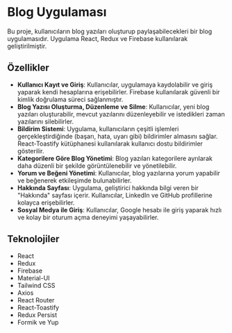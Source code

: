 # Blog Uygulaması

Bu proje, kullanıcıların blog yazıları oluşturup paylaşabilecekleri bir blog uygulamasıdır. Uygulama React, Redux ve Firebase kullanılarak geliştirilmiştir.

## Özellikler

- **Kullanıcı Kayıt ve Giriş**: Kullanıcılar, uygulamaya kaydolabilir ve giriş yaparak kendi hesaplarına erişebilirler. Firebase kullanılarak güvenli bir kimlik doğrulama süreci sağlanmıştır.
- **Blog Yazısı Oluşturma, Düzenleme ve Silme**: Kullanıcılar, yeni blog yazıları oluşturabilir, mevcut yazılarını düzenleyebilir ve istedikleri zaman yazılarını silebilirler.
- **Bildirim Sistemi**: Uygulama, kullanıcıların çeşitli işlemleri gerçekleştirdiğinde (başarı, hata, uyarı gibi) bildirimler almasını sağlar. React-Toastify kütüphanesi kullanılarak kullanıcı dostu bildirimler gösterilir.
- **Kategorilere Göre Blog Yönetimi**: Blog yazıları kategorilere ayrılarak daha düzenli bir şekilde görüntülenebilir ve yönetilebilir.
- **Yorum ve Beğeni Yönetimi**: Kullanıcılar, blog yazılarına yorum yapabilir ve beğenerek etkileşimde bulunabilirler.
- **Hakkında Sayfası**: Uygulama, geliştirici hakkında bilgi veren bir "Hakkında" sayfası içerir. Kullanıcılar, LinkedIn ve GitHub profillerine kolayca erişebilirler.
- **Sosyal Medya ile Giriş**: Kullanıcılar, Google hesabı ile giriş yaparak hızlı ve kolay bir oturum açma deneyimi yaşayabilirler.

## Teknolojiler

- React
- Redux
- Firebase
- Material-UI
- Tailwind CSS
- Axios
- React Router
- React-Toastify
- Redux Persist
- Formik ve Yup
